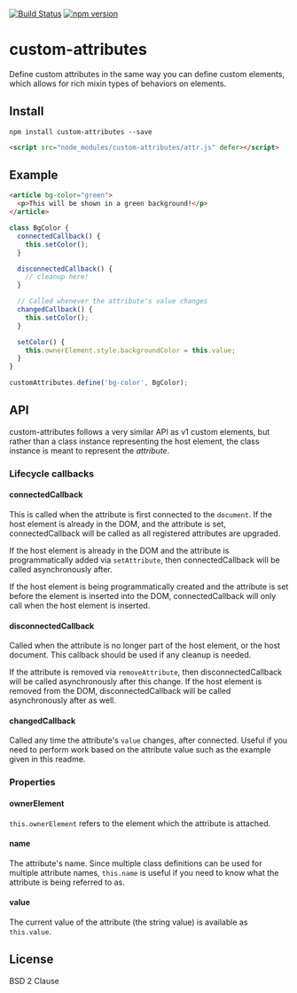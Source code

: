 [![Build Status](https://travis-ci.org/matthewp/custom-attributes.svg?branch=master)](https://travis-ci.org/matthewp/custom-attributes)
[![npm version](https://badge.fury.io/js/custom-attributes.svg)](http://badge.fury.io/js/custom-attributes)

# custom-attributes

Define custom attributes in the same way you can define custom elements, which allows for rich mixin types of behaviors on elements.

## Install

```shell
npm install custom-attributes --save
```

```html
<script src="node_modules/custom-attributes/attr.js" defer></script>
```

## Example

```html
<article bg-color="green">
  <p>This will be shown in a green background!</p>
</article>
```

```js
class BgColor {
  connectedCallback() {
    this.setColor();
  }

  disconnectedCallback() {
    // cleanup here!
  }

  // Called whenever the attribute's value changes
  changedCallback() {
    this.setColor();
  }

  setColor() {
    this.ownerElement.style.backgroundColor = this.value;
  }
}

customAttributes.define('bg-color', BgColor);
```

## API

custom-attributes follows a very similar API as v1 custom elements, but rather than a class instance representing the host element, the class instance is meant to represent the *attribute*.

### Lifecycle callbacks

#### connectedCallback

This is called when the attribute is first connected to the `document`. If the host element is already in the DOM, and the attribute is set, connectedCallback will be called as all registered attributes are upgraded.

If the host element is already in the DOM and the attribute is programmatically added via `setAttribute`, then connectedCallback will be called asynchronously after.

If the host element is being programmatically created and the attribute is set before the element is inserted into the DOM, connectedCallback will only call when the host element is inserted.

#### disconnectedCallback

Called when the attribute is no longer part of the host element, or the host document. This callback should be used if any cleanup is needed.

If the attribute is removed via `removeAttribute`, then disconnectedCallback will be called asynchronously after this change. If the host element is removed from the DOM, disconnectedCallback will be called asynchronously after as well.

#### changedCallback

Called any time the attribute's `value` changes, after connected. Useful if you need to perform work based on the attribute value such as the example given in this readme.

### Properties

#### ownerElement

`this.ownerElement` refers to the element which the attribute is attached.

#### name

The attribute's name. Since multiple class definitions can be used for multiple attribute names, `this.name` is useful if you need to know what the attribute is being referred to as.

#### value

The current value of the attribute (the string value) is available as `this.value`.

## License

BSD 2 Clause
